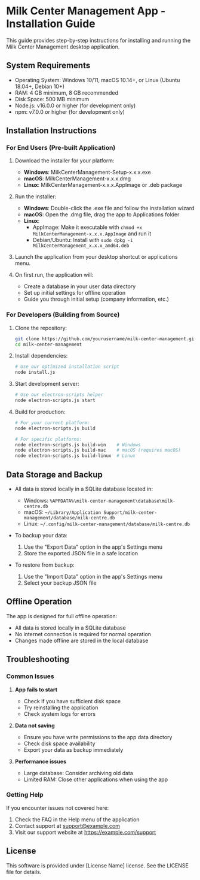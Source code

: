 
# Milk Center Management App - Installation Guide

This guide provides step-by-step instructions for installing and running the Milk Center Management desktop application.

## System Requirements

- Operating System: Windows 10/11, macOS 10.14+, or Linux (Ubuntu 18.04+, Debian 10+)
- RAM: 4 GB minimum, 8 GB recommended
- Disk Space: 500 MB minimum
- Node.js: v16.0.0 or higher (for development only)
- npm: v7.0.0 or higher (for development only)

## Installation Instructions

### For End Users (Pre-built Application)

1. Download the installer for your platform:
   - **Windows**: MilkCenterManagement-Setup-x.x.x.exe
   - **macOS**: MilkCenterManagement-x.x.x.dmg
   - **Linux**: MilkCenterManagement-x.x.x.AppImage or .deb package

2. Run the installer:
   - **Windows**: Double-click the .exe file and follow the installation wizard
   - **macOS**: Open the .dmg file, drag the app to Applications folder
   - **Linux**: 
     - AppImage: Make it executable with `chmod +x MilkCenterManagement-x.x.x.AppImage` and run it
     - Debian/Ubuntu: Install with `sudo dpkg -i MilkCenterManagement_x.x.x_amd64.deb`

3. Launch the application from your desktop shortcut or applications menu.

4. On first run, the application will:
   - Create a database in your user data directory
   - Set up initial settings for offline operation
   - Guide you through initial setup (company information, etc.)

### For Developers (Building from Source)

1. Clone the repository:
   ```bash
   git clone https://github.com/yourusername/milk-center-management.git
   cd milk-center-management
   ```

2. Install dependencies:
   ```bash
   # Use our optimized installation script
   node install.js
   ```

3. Start development server:
   ```bash
   # Use our electron-scripts helper
   node electron-scripts.js start
   ```

4. Build for production:
   ```bash
   # For your current platform:
   node electron-scripts.js build
   
   # For specific platforms:
   node electron-scripts.js build-win    # Windows
   node electron-scripts.js build-mac    # macOS (requires macOS)
   node electron-scripts.js build-linux  # Linux
   ```

## Data Storage and Backup

- All data is stored locally in a SQLite database located in:
  - Windows: `%APPDATA%\milk-center-management\database\milk-centre.db`
  - macOS: `~/Library/Application Support/milk-center-management/database/milk-centre.db`
  - Linux: `~/.config/milk-center-management/database/milk-centre.db`

- To backup your data:
  1. Use the "Export Data" option in the app's Settings menu
  2. Store the exported JSON file in a safe location

- To restore from backup:
  1. Use the "Import Data" option in the app's Settings menu
  2. Select your backup JSON file

## Offline Operation

The app is designed for full offline operation:
- All data is stored locally in a SQLite database
- No internet connection is required for normal operation
- Changes made offline are stored in the local database

## Troubleshooting

### Common Issues

1. **App fails to start**
   - Check if you have sufficient disk space
   - Try reinstalling the application
   - Check system logs for errors

2. **Data not saving**
   - Ensure you have write permissions to the app data directory
   - Check disk space availability
   - Export your data as backup immediately

3. **Performance issues**
   - Large database: Consider archiving old data
   - Limited RAM: Close other applications when using the app

### Getting Help

If you encounter issues not covered here:
1. Check the FAQ in the Help menu of the application
2. Contact support at support@example.com
3. Visit our support website at https://example.com/support

## License

This software is provided under [License Name] license. See the LICENSE file for details.
